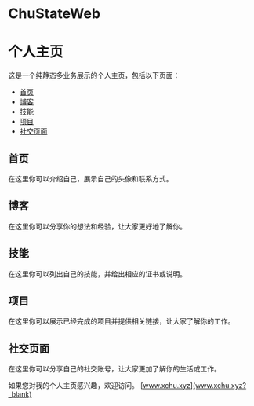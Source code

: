 # ChuStateWeb

# 个人主页

这是一个纯静态多业务展示的个人主页，包括以下页面：

- [首页](#首页)
- [博客](#博客)
- [技能](#技能)
- [项目](#项目)
- [社交页面](#社交页面)

## 首页

在这里你可以介绍自己，展示自己的头像和联系方式。

## 博客

在这里你可以分享你的想法和经验，让大家更好地了解你。

## 技能

在这里你可以列出自己的技能，并给出相应的证书或说明。

## 项目

在这里你可以展示已经完成的项目并提供相关链接，让大家了解你的工作。

## 社交页面

在这里你可以分享自己的社交账号，让大家更加了解你的生活或工作。

如果您对我的个人主页感兴趣，欢迎访问。
[www.xchu.xyz](www.xchu.xyz?_blank)
